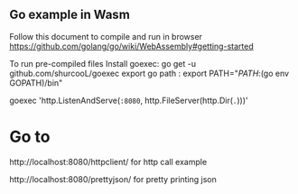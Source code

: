## Go example in Wasm

Follow this document to compile and run in browser
<https://github.com/golang/go/wiki/WebAssembly#getting-started>

To run pre-compiled files 
Install goexec:  go get -u github.com/shurcooL/goexec
export go path : export PATH="$PATH:$(go env GOPATH)/bin"

goexec 'http.ListenAndServe(`:8080`, http.FileServer(http.Dir(`.`)))'

# Go to 
http://localhost:8080/httpclient/ for http call example

http://localhost:8080/prettyjson/ for pretty printing json
